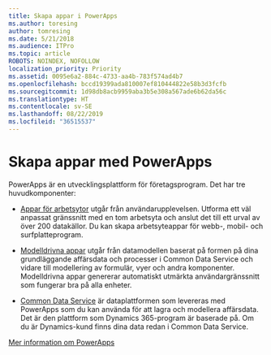 ```yaml
---
title: Skapa appar i PowerApps
ms.author: toresing
author: tomresing
ms.date: 5/21/2018
ms.audience: ITPro
ms.topic: article
ROBOTS: NOINDEX, NOFOLLOW
localization_priority: Priority
ms.assetid: 0095e6a2-884c-4733-aa4b-783f574ad4b7
ms.openlocfilehash: bccd19399ada810007ef810444822e58b3d3fcfb
ms.sourcegitcommit: 1d98db8acb9959aba3b5e308a567ade6b62da56c
ms.translationtype: HT
ms.contentlocale: sv-SE
ms.lasthandoff: 08/22/2019
ms.locfileid: "36515537"
---
```

# <a name="create-apps-with-powerapps"></a>Skapa appar med PowerApps

PowerApps är en utvecklingsplattform för företagsprogram. Det har tre huvudkomponenter: 
  
- [Appar för arbetsytor](https://go.microsoft.com/fwlink/?linkid=874495) utgår från användarupplevelsen. Utforma ett väl anpassat gränssnitt med en tom arbetsyta och anslut det till ett urval av över 200 datakällor. Du kan skapa arbetsyteappar för webb-, mobil- och surfplatteprogram. 
    
- [Modelldrivna appar](https://go.microsoft.com/fwlink/?linkid=874496) utgår från datamodellen baserat på formen på dina grundläggande affärsdata och processer i Common Data Service och vidare till modellering av formulär, vyer och andra komponenter. Modelldrivna appar genererar automatiskt utmärkta användargränssnitt som fungerar bra på alla enheter. 
    
- [Common Data Service](https://go.microsoft.com/fwlink/?linkid=874497) är dataplattformen som levereras med PowerApps som du kan använda för att lagra och modellera affärsdata. Det är den plattform som Dynamics 365-program är baserade på. Om du är Dynamics-kund finns dina data redan i Common Data Service. 
    
[Mer information om PowerApps](https://go.microsoft.com/fwlink/?linkid=874498)
  

